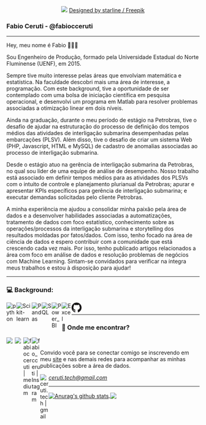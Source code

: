 <p align="center">
  <img src="https://github.com/fabiocceruti/Portfolio/blob/main/Banner_Principal_Ajustado.png?raw=true" >
  <a href="http://www.freepik.com">Designed by starline / Freepik</a>
</p>

### Fabio Ceruti - @fabiocceruti
-----------------------------------------------------

Hey, meu nome é Fabio 👨‍💻🖖

Sou Engenheiro de Produção, formado pela Universidade Estadual do Norte Fluminense (UENF), em 2015. 

Sempre tive muito interesse pelas áreas que envolviam matemática e estatística. Na faculdade descobri mais uma área de interesse, a programação. Com este background, tive a oportunidade de ser contemplado com uma bolsa de iniciação científica em pesquisa operacional, e desenvolvi um programa em Matlab para resolver problemas associadas a otimização linear em dois níveis.

Ainda na graduação, durante o meu período de estágio na Petrobras, tive o desafio de ajudar na estruturação do processo de definição dos tempos médios das atividades de interligação submarina desempenhadas pelas embarcações (PLSV). Além disso, tive o desafio de criar um sistema Web (PHP, Javascript, HTML e MySQL) de cadastro de anomalias associadas ao processo de interligação submarina.

Desde o estágio atuo na gerência de interligação submarina da Petrobras, no qual sou líder de uma equipe de análise de desempenho. Nosso trabalho está associado em definir tempos médios para as atividades dos PLSVs com o intuito de controle e planejamento plurianual da Petrobras; apurar e apresentar KPIs específicos para gerência de interligação submarina; e executar demandas solicitadas pelo cliente Petrobras.

A minha experiência me ajudou a consolidar minha paixão pela área de dados e a desenvolver habilidades associadas a automatizações, tratamento de dados com foco estatístico, conhecimento sobre as operações/processos da interligação submarina e storytelling dos resultados moldadas por fatos/dados.
Com isso, tenho focado na área de ciência de dados e espero contribuir com a comunidade que está crescendo cada vez mais. Por isso, tenho publicado artigos relacionados a área com foco em análise de dados e resolução problemas de negócios com Machine Learning. Sintam-se convidados para verificar na íntegra meus trabalhos e estou à disposição para ajudar!

---------------------------------------------------------------

### 💻 Background:
<img align="left" alt="python" width="26px" src="https://cdn3.iconfinder.com/data/icons/logos-and-brands-adobe/512/267_Python-512.png" />
<img align="left" alt="Scikit-learn" width="40px" src="https://upload.wikimedia.org/wikipedia/commons/0/05/Scikit_learn_logo_small.svg" />
<img align="left" alt="Pandas" width="26px" src="https://cdn.jsdelivr.net/npm/simple-icons@3.4.0/icons/pandas.svg" />
<img align="left" alt="SQL" width="26px" src="https://cdn3.iconfinder.com/data/icons/servers-and-networks-flat/60/SQL-Database-structured-query-language-512.png" />
<img align="left" alt="Power_BI" width="26px" src="https://cdn0.iconfinder.com/data/icons/social-media-logo-4/32/Social_Media_power_bi-512.png" />
<img align="left" alt="Excel" width="26px" src="https://cdn4.iconfinder.com/data/icons/logos-and-brands/512/119_Excel_logo_logos-512.png" />
<img align="left" alt="GitHub" width="26px" src="https://raw.githubusercontent.com/github/explore/78df643247d429f6cc873026c0622819ad797942/topics/github/github.png" />
<br/>

----------------------------------------------------------------

### 📡 Onde me encontrar?

[<img align="left"  width="22px" src="https://cdn.jsdelivr.net/npm/simple-icons@3.4.0/icons/linkedin.svg" />](https://www.linkedin.com/in/fabio-ceruti/)
[<img align="left"  width="22px" src="https://cdn3.iconfinder.com/data/icons/colorful-guache-social-media-logos-1/159/social-media_web-512.png" />](https://fabioceruti.tech/)
[<img align="left" alt="fabiocceruti | medium" width="22px" src="https://cdn.jsdelivr.net/npm/simple-icons@3.4.0/icons/medium.svg" />](https://fabiocceruti.medium.com/)
[<img align="left" alt="fabio_cceruti | Instagram" width="22px" src="https://cdn4.iconfinder.com/data/icons/picons-social/57/38-instagram-2-512.png" />](https://www.instagram.com/fabio_cceruti/)
<br/>

Convido você para se conectar comigo se inscrevendo em meu [site](https://fabioceruti.tech/) e nas demais redes para acompanhar as minhas publicações sobre a área de dados. 

<img align="left" alt="ceruti.tech | gmail" width="22px" src="https://cdn1.iconfinder.com/data/icons/logos-and-brands-3/512/147_Gmail_logo_logos-512.png" />*ceruti.tech@gmail.com*

-------------------------------------------------------------

<a href="https://github.com/anuraghazra/github-readme-stats">
  <img align="center" src="https://github-readme-stats.anuraghazra1.vercel.app/api?username=fabiocceruti&show_icons=true&include_all_commits=true&theme=dark" alt="Anurag's github stats" />
</a>

<a href="https://github.com/anuraghazra/github-readme-stats">
  <!-- Change the `github-readme-stats.anuraghazra1.vercel.app` to `github-readme-stats.vercel.app`  -->
  <img align="center" src="https://github-readme-stats.anuraghazra1.vercel.app/api/top-langs/?username=fabiocceruti&layout=compact&theme=dark" />
</a>
